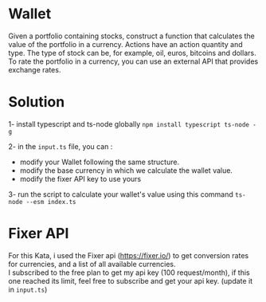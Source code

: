# Wallet

Given a portfolio containing stocks, construct a function that calculates the value of the portfolio in a currency.
Actions have an action quantity and type. The type of stock can be, for example, oil, euros, bitcoins and dollars.
To rate the portfolio in a currency, you can use an external API that provides exchange rates.

# Solution

1- install typescript and ts-node globally `npm install typescript ts-node -g`

2- in the `input.ts` file, you can :

- modify your Wallet following the same structure.
- modify the base currency in which we calculate the wallet value.
- modify the fixer API key to use yours

3- run the script to calculate your wallet's value using this command `ts-node --esm index.ts`

# Fixer API

For this Kata, i used the Fixer api (https://fixer.io/) to get conversion rates for currencies, and a list of all available currencies.  
I subscribed to the free plan to get my api key (100 request/month), if this one reached its limit, feel free to subscribe and get your api key. (update it in `input.ts`)
